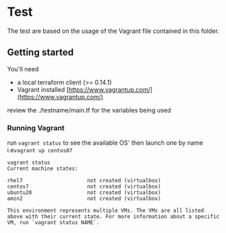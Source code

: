 # Test

The test are based on the usage of the Vagrant file contained in this folder.

## Getting started

You'll need
- a local terraform client (>= 0.14.1)
- Vagrant installed [https://www.vagrantup.com/](https://www.vagrantup.com/)

review the ./testname/main.tf for the variables being used

### Running Vagrant

run `vagrant status` to see the available OS' then launch one by name i.e`vagrant up centos07`

```shell
vagrant status
Current machine states:

rhel7                     not created (virtualbox)
centos7                   not created (virtualbox)
ubuntu20                  not created (virtualbox)
amzn2                     not created (virtualbox)

This environment represents multiple VMs. The VMs are all listed
above with their current state. For more information about a specific
VM, run `vagrant status NAME`.

```
